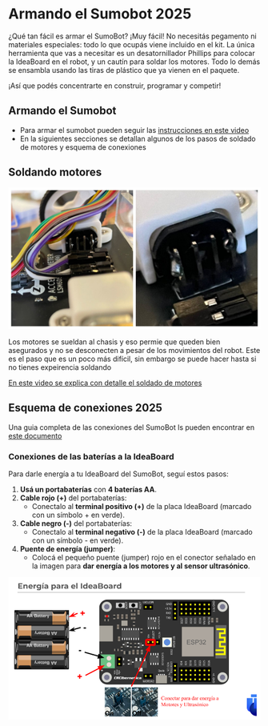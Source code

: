 # Armando el Sumobot 2025

¿Qué tan fácil es armar el SumoBot? ¡Muy fácil! No necesitás pegamento ni materiales especiales: todo lo que ocupás viene incluido en el kit.
La única herramienta que vas a necesitar es un desatornillador Phillips para colocar la IdeaBoard en el robot, y un cautín para soldar los motores.
Todo lo demás se ensambla usando las tiras de plástico que ya vienen en el paquete.

¡Así que podés concentrarte en construir, programar y competir!

## Armando el Sumobot

- Para armar el sumobot pueden seguir las [instrucciones en este video](https://youtu.be/Cxlyzh-E9kE?si=Whpzej_X_6gWu1zQ)
- En la siguientes secciones se detallan algunos de los pasos de soldado de motores y esquema de conexiones

## Soldando motores

![motores](https://github.com/Universidad-Cenfotec/Sumobot/blob/main/imagenes/motores_soldar.jpeg)

Los motores se sueldan al chasis y eso permie que queden bien asegurados y no se desconecten a pesar de los movimientos del robot.  Este es el paso que es un poco más difícil, sin embargo se puede hacer hasta si no tienes expeirencia soldando

[En este video se explica con detalle el soldado de motores](https://youtu.be/R4Um8DInFHk?si=ON4kUQGllQKRUqAh)


## Esquema de conexiones 2025

Una guia completa de las conexiones del SumoBot ls pueden encontrar en [este documento](https://github.com/Universidad-Cenfotec/Sumobot/blob/main/Guia%20de%20Conexiones%20Sumobot.pdf)

### Conexiones de las baterías a la IdeaBoard

Para darle energía a tu IdeaBoard del SumoBot, seguí estos pasos:

1. **Usá un portabaterías** con **4 baterías AA**.
2. **Cable rojo (+)** del portabaterías:
   - Conectalo al **terminal positivo (+)** de la placa IdeaBoard (marcado con un símbolo + en verde).
3. **Cable negro (-)** del portabaterías:
   - Conectalo al **terminal negativo (-)** de la placa IdeaBoard (marcado con un símbolo - en verde).
4. **Puente de energía (jumper)**:
   - Colocá el pequeño puente (jumper) rojo en el conector señalado en la imagen para **dar energía a los motores y al sensor ultrasónico**.

![Chasis](imagenes/baterias2025.png)


